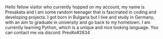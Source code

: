 Hello fellow visitor who currently hopped on my account, my name is Presakata and I am some random teenager that is fascinated in coding and developing projects.
I got born in Bulgaria but I live and study in Germany, with an aim to graduate in university and go back to my hometown. 
I am currently learning Python, which is a unique and nice looking language. 
You can contact me via discord: PresKo#2834

